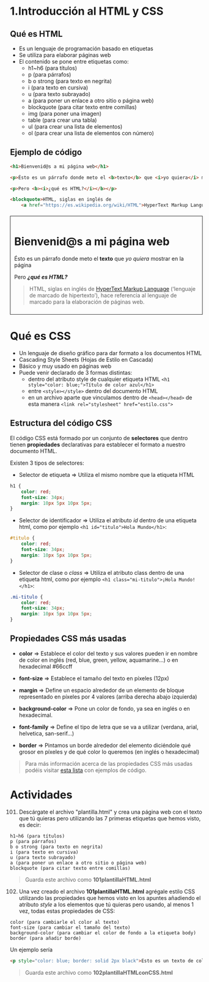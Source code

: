 # 1.Introducción al HTML y CSS

## Qué es HTML

- Es un lenguaje de programación basado en etiquetas
- Se utiliza para elaborar páginas web
- El contenido se pone entre etiquetas como:
    * h1~h6 (para títulos)
    * p (para párrafos)
    * b o strong (para texto en negrita)
    * i (para texto en cursiva)
    * u (para texto subrayado)
    * a (para poner un enlace a otro sitio o página web)
    * blockquote (para citar texto entre comillas)
    * img (para poner una imagen)
    * table (para crear una tabla)
    * ul (para crear una lista de elementos)
    * ol (para crear una lista de elementos con número)

## Ejemplo de código

```html
<h1>Bienvenid@s a mi página web</h1>

<p>Ésto es un párrafo donde meto el <b>texto</b> que <i>yo quiera</i> mostrar en la página</p>

<p>Pero <b><i>¿qué es HTML?</i></b></p>

<blockquote>HTML, siglas en inglés de 
    <a href="https://es.wikipedia.org/wiki/HTML">HyperText Markup Language</a> (‘lenguaje de marcado de hipertexto’), hace referencia al lenguaje de marcado para la elaboración de páginas web.</blockquote>
```
<div style="border: solid 1px; padding: 10px;margin: 20px 0;">
    <h1 style="border: 0;">Bienvenid@s a mi página web</h1>
    <p>Ésto es un párrafo donde meto el <b>texto</b> que <i>yo quiera</i> mostrar en la página</p>
    <p>Pero <b><i>¿qué es HTML?</i></b></p>
    <blockquote>HTML, siglas en inglés de <a href="https://es.wikipedia.org/wiki/HTML" target="_blank">HyperText Markup Language</a> (‘lenguaje de marcado de hipertexto’), hace referencia al lenguaje de marcado para la elaboración de páginas web.</blockquote>
</div>

<div style="display:block;page-break-before:always;"></div>

# Qué es CSS

- Un lenguaje de diseño gráfico para dar formato a los documentos HTML
- Cascading Style Sheets (Hojas de Estilo en Cascada)
- Básico y muy usado en páginas web
- Puede venir declarado de 3 formas distintas:
    * dentro del atributo style de cualquier etiqueta HTML ```<h1 style="color: blue;">Título de color azul</h1>```
    * entre ```<style></style>``` dentro del documento HTML
    * en un archivo aparte que vinculamos dentro de ```<head></head>``` de esta manera ```<link rel="stylesheet" href="estilo.css">```

## Estructura del código CSS

El código CSS está formado por un conjunto de **selectores** que dentro tienen **propiedades** declarativas para establecer el formato a nuestro documento HTML.

Existen 3 tipos de selectores:
- Selector de etiqueta => Utiliza el mismo nombre que la etiqueta HTML

```css
h1 {
    color: red;
    font-size: 34px;
    margin: 10px 5px 10px 5px;
}
```

- Selector de identificador => Utiliza el atributo *id* dentro de una etiqueta html, como por ejemplo ```<h1 id="titulo">Hola Mundo</h1>```:

```css
#titulo {
    color: red;
    font-size: 34px;
    margin: 10px 5px 10px 5px;
}
```
- Selector de clase o *class* => Utiliza el atributo class dentro de una etiqueta html, como por ejemplo ```<h1 class="mi-titulo">¡Hola Mundo!</h1>```:

```css
.mi-titulo {
    color: red;
    font-size: 34px;
    margin: 10px 5px 10px 5px;
}
```

## Propiedades CSS más usadas

- **color** => Establece el color del texto y sus valores pueden ir en nombre de color en inglés (red, blue, green, yellow, aquamarine...) o en hexadecimal #66ccff

- **font-size** => Establece el tamaño del texto en píxeles (12px)
- **margin** => Define un espacio alrededor de un elemento de bloque representado en píxeles por 4 valores (arriba derecha abajo izquierda)
- **background-color** => Pone un color de fondo, ya sea en inglés o en hexadecimal.
- **font-family** => Define el tipo de letra que se va a utilizar (verdana, arial, helvetica, san-serif...)
- **border** => Pintamos un borde alrededor del elemento diciéndole qué grosor en píxeles y de qué color lo queremos (en inglés o hexadecimal)

> Para más información acerca de las propiedades CSS más usadas podéis visitar <a href="https://www.eniun.com/resumen-tabla-propiedades-css-valores/" target="_blank">esta lista</a> con ejemplos de código.

<div style="display:block;page-break-before:always;"></div>

# Actividades

101. Descárgate el archivo "plantilla.html" y crea una página web con el texto que tú quieras pero utilizando las 7 primeras etiquetas que hemos visto, es decir:

    h1~h6 (para títulos)
    p (para párrafos)
    b o strong (para texto en negrita)
    i (para texto en cursiva)
    u (para texto subrayado)
    a (para poner un enlace a otro sitio o página web)
    blockquote (para citar texto entre comillas)

> Guarda este archivo como **101plantillaHTML.html**

102. Una vez creado el archivo **101plantillaHTML.html** agrégale estilo CSS utilizando las propiedades que hemos visto en los apuntes añadiendo el atributo *style* a los elementos que tú quieras pero usando, al menos 1 vez, todas estas propiedades de CSS:

    color (para cambiarle el color al texto)
    font-size (para cambiar el tamaño del texto)
    background-color (para cambiar el color de fondo a la etiqueta body)
    border (para añadir borde)

Un ejemplo sería

```html
<p style="color: blue; border: solid 2px black">Esto es un texto de color azul con un borde de 2 píxeles y de color negro</p>
``` 

> Guarda este archivo como **102plantillaHTMLconCSS.html**